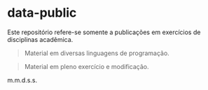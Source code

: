 # data-public

Este repositório refere-se somente a publicações em exercícios de disciplinas acadêmica.

>Material em diversas linguagens de programação.

>Material em pleno exercício e modificação.

m.m.d.s.s.
